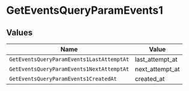 # GetEventsQueryParamEvents1


## Values

| Name                                      | Value                                     |
| ----------------------------------------- | ----------------------------------------- |
| `GetEventsQueryParamEvents1LastAttemptAt` | last_attempt_at                           |
| `GetEventsQueryParamEvents1NextAttemptAt` | next_attempt_at                           |
| `GetEventsQueryParamEvents1CreatedAt`     | created_at                                |